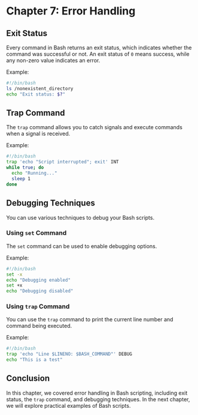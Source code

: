 # Chapter 7: Error Handling

## Exit Status
Every command in Bash returns an exit status, which indicates whether the command was successful or not. An exit status of `0` means success, while any non-zero value indicates an error.

Example:
```bash
#!/bin/bash
ls /nonexistent_directory
echo "Exit status: $?"
```

## Trap Command
The `trap` command allows you to catch signals and execute commands when a signal is received.

Example:
```bash
#!/bin/bash
trap 'echo "Script interrupted"; exit' INT
while true; do
  echo "Running..."
  sleep 1
done
```

## Debugging Techniques
You can use various techniques to debug your Bash scripts.

### Using `set` Command
The `set` command can be used to enable debugging options.

Example:
```bash
#!/bin/bash
set -x
echo "Debugging enabled"
set +x
echo "Debugging disabled"
```

### Using `trap` Command
You can use the `trap` command to print the current line number and command being executed.

Example:
```bash
#!/bin/bash
trap 'echo "Line $LINENO: $BASH_COMMAND"' DEBUG
echo "This is a test"
```

## Conclusion
In this chapter, we covered error handling in Bash scripting, including exit status, the `trap` command, and debugging techniques. In the next chapter, we will explore practical examples of Bash scripts.
